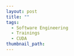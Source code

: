 ```yaml
---
layout: post
title: ""
tags:
  - Software Engineering
  - Trainings
  - CUDA
thumbnail_path:
---
```


